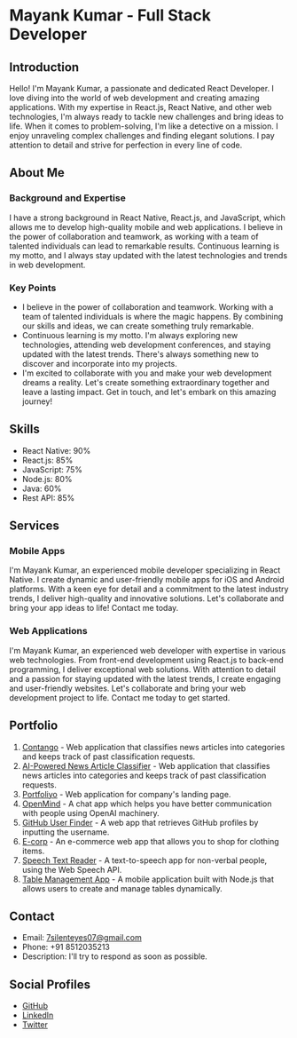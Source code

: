# Mayank Kumar - Full Stack Developer

## Introduction

Hello! I'm Mayank Kumar, a passionate and dedicated React Developer. I love diving into the world of web development and creating amazing applications. With my expertise in React.js, React Native, and other web technologies, I'm always ready to tackle new challenges and bring ideas to life. When it comes to problem-solving, I'm like a detective on a mission. I enjoy unraveling complex challenges and finding elegant solutions. I pay attention to detail and strive for perfection in every line of code.

## About Me

### Background and Expertise

I have a strong background in React Native, React.js, and JavaScript, which allows me to develop high-quality mobile and web applications. I believe in the power of collaboration and teamwork, as working with a team of talented individuals can lead to remarkable results. Continuous learning is my motto, and I always stay updated with the latest technologies and trends in web development.

### Key Points

- I believe in the power of collaboration and teamwork. Working with a team of talented individuals is where the magic happens. By combining our skills and ideas, we can create something truly remarkable.
- Continuous learning is my motto. I'm always exploring new technologies, attending web development conferences, and staying updated with the latest trends. There's always something new to discover and incorporate into my projects.
- I'm excited to collaborate with you and make your web development dreams a reality. Let's create something extraordinary together and leave a lasting impact. Get in touch, and let's embark on this amazing journey!

## Skills

- React Native: 90%
- React.js: 85%
- JavaScript: 75%
- Node.js: 80%
- Java: 60%
- Rest API: 85%

## Services

### Mobile Apps

I'm Mayank Kumar, an experienced mobile developer specializing in React Native. I create dynamic and user-friendly mobile apps for iOS and Android platforms. With a keen eye for detail and a commitment to the latest industry trends, I deliver high-quality and innovative solutions. Let's collaborate and bring your app ideas to life! Contact me today.

### Web Applications

I'm Mayank Kumar, an experienced web developer with expertise in various web technologies. From front-end development using React.js to back-end programming, I deliver exceptional web solutions. With attention to detail and a passion for staying updated with the latest trends, I create engaging and user-friendly websites. Let's collaborate and bring your web development project to life. Contact me today to get started.

## Portfolio

1. [Contango](https://wildwolf.io/contango/) - Web application that classifies news articles into categories and keeps track of past classification requests.
2. [AI-Powered News Article Classifier](https://github.com/silenteyesoncode/AI-Powered-News-Article-Classifier-with-History) - Web application that classifies news articles into categories and keeps track of past classification requests.
3. [Portfoliyo](https://laughing-pike-46159b.netlify.app/) - Web application for company's landing page.
4. [OpenMind](https://github.com/The-Unleashed-Club/openMind) - A chat app which helps you have better communication with people using OpenAI machinery.
5. [GitHub User Finder](https://github.com/silenteyesoncode/Github_User_finder) - A web app that retrieves GitHub profiles by inputting the username.
6. [E-corp](https://github.com/silenteyesoncode/E-corp) - An e-commerce web app that allows you to shop for clothing items.
7. [Speech Text Reader](https://github.com/silenteyesoncode/speech-text-reader) - A text-to-speech app for non-verbal people, using the Web Speech API.
8. [Table Management App](https://github.com/silenteyesoncode/Mob_DAT) - A mobile application built with Node.js that allows users to create and manage tables dynamically.

## Contact

- Email: 7silenteyes07@gmail.com
- Phone: +91 8512035213
- Description: I'll try to respond as soon as possible.

## Social Profiles

- [GitHub](https://github.com/silenteyesoncode)
- [LinkedIn](https://www.linkedin.com/in/imonk/)
- [Twitter](https://twitter.com/silenteyes_07)
